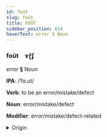 ```yaml
---
id: foüt
slug: foüt
title: FOÜT
sidebar_position: 614
hoverText: error § Noun
---
```


### foüt&emsp;<span kind="abugida">ɤɽ̆ʄ</span>

*error* **§** Noun

**IPA**: /ˈfɑ.ut/

**Verb**: to be an error/mistake/defect

**Noun**: error/mistake/defect

**Modifier**: error/mistake/defect-related

<details>
    <summary>Origin</summary>
    Dutch fout /fɑu̯t/<br/>
    <em>Germanic Language Family</em>
</details>